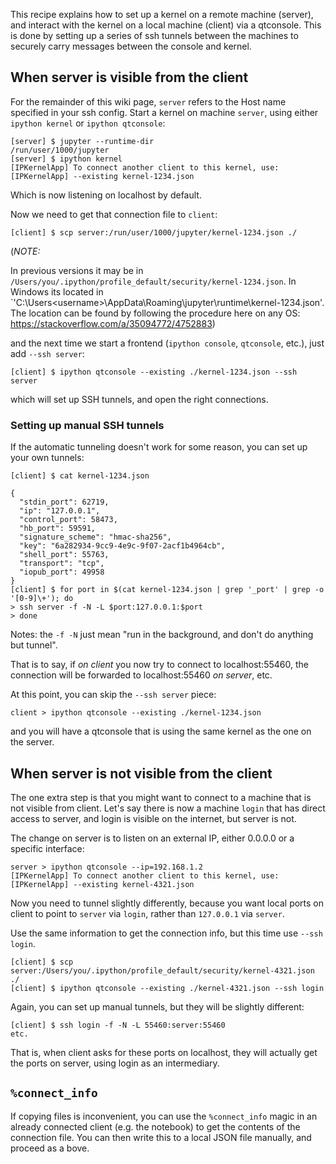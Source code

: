This recipe explains how to set up a kernel on a remote machine (server), and interact with the kernel on a local machine (client) via a qtconsole. This is done by setting up a series of ssh tunnels between the machines to securely carry messages between the console and kernel. 

## When server is visible from the client

For the remainder of this wiki page, `server` refers to the Host name specified in your ssh config. Start a kernel on machine `server`, using either `ipython kernel` or `ipython qtconsole`:

    [server] $ jupyter --runtime-dir
    /run/user/1000/jupyter
    [server] $ ipython kernel
    [IPKernelApp] To connect another client to this kernel, use:
    [IPKernelApp] --existing kernel-1234.json

Which is now listening on localhost by default. 

Now we need to get that connection file to `client`:

    [client] $ scp server:/run/user/1000/jupyter/kernel-1234.json ./

(*NOTE:* 

In previous versions it may be in `/Users/you/.ipython/profile_default/security/kernel-1234.json`.
In Windows its located in `'C:\Users\<username>\AppData\Roaming\jupyter\runtime\kernel-1234.json'. 
The location can be found by following the procedure here on any OS: https://stackoverflow.com/a/35094772/4752883)

and the next time we start a frontend (`ipython console`, `qtconsole`, etc.), just add `--ssh server`:

    [client] $ ipython qtconsole --existing ./kernel-1234.json --ssh server

which will set up SSH tunnels, and open the right connections.


### Setting up manual SSH tunnels

If the automatic tunneling doesn't work for some reason, you can set up your own tunnels:

    [client] $ cat kernel-1234.json

    {
      "stdin_port": 62719, 
      "ip": "127.0.0.1", 
      "control_port": 58473, 
      "hb_port": 59591, 
      "signature_scheme": "hmac-sha256", 
      "key": "6a282934-9cc9-4e9c-9f07-2acf1b4964cb", 
      "shell_port": 55763, 
      "transport": "tcp", 
      "iopub_port": 49958
    }
    [client] $ for port in $(cat kernel-1234.json | grep '_port' | grep -o '[0-9]\+'); do
    > ssh server -f -N -L $port:127.0.0.1:$port
    > done

Notes: the `-f -N` just mean "run in the background, and don't do anything but tunnel".

That is to say, if *on client* you now try to connect to localhost:55460, the connection will be forwarded to localhost:55460 *on server*, etc.

At this point, you can skip the `--ssh server` piece:

    client > ipython qtconsole --existing ./kernel-1234.json

and you will have a qtconsole that is using the same kernel as the one on the server.

## When server is not visible from the client

The one extra step is that you might want to connect to a machine that is not visible from client.  Let's say there is now a machine `login` that has direct access to server, and login is visible on the internet, but server is not.

The change on server is to listen on an external IP, either 0.0.0.0 or a specific interface:

    server > ipython qtconsole --ip=192.168.1.2
    [IPKernelApp] To connect another client to this kernel, use:
    [IPKernelApp] --existing kernel-4321.json

Now you need to tunnel slightly differently, because you want local ports on client to point to `server` via `login`, rather than `127.0.0.1` via `server`.

Use the same information to get the connection info, but this time use `--ssh login`.

    [client] $ scp server:/Users/you/.ipython/profile_default/security/kernel-4321.json ./
    [client] $ ipython qtconsole --existing ./kernel-4321.json --ssh login

Again, you can set up manual tunnels, but they will be slightly different:

    [client] $ ssh login -f -N -L 55460:server:55460
    etc.

That is, when client asks for these ports on localhost, they will actually get the ports on server, using login as an intermediary.


## `%connect_info`

If copying files is inconvenient, you can use the `%connect_info` magic in an already connected client (e.g. the notebook) to get the contents of the connection file.  You can then write this to a local JSON file manually, and proceed as a bove.